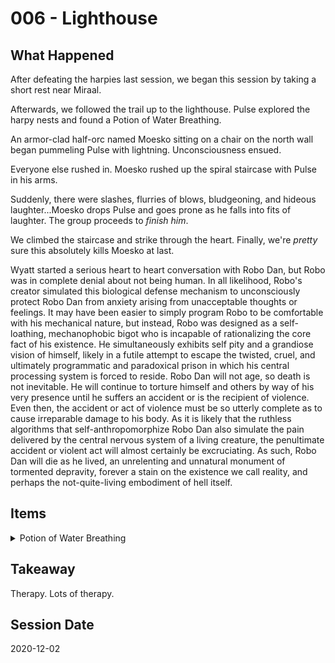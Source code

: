 # 006 - Lighthouse

## What Happened

After defeating the harpies last session, we began this session by taking a short rest near Miraal.

Afterwards, we followed the trail up to the lighthouse. Pulse explored the harpy nests and found a Potion of Water Breathing.

An armor-clad half-orc named Moesko sitting on a chair on the north wall began pummeling Pulse with lightning. Unconsciousness ensued.

Everyone else rushed in. Moesko rushed up the spiral staircase with Pulse in his arms.

Suddenly, there were slashes, flurries of blows, bludgeoning, and hideous laughter...Moesko drops Pulse and goes prone as he falls into fits of laughter. The group proceeds to _finish him_.

We climbed the staircase and strike through the heart. Finally, we're _pretty_ sure this absolutely kills Moesko at last.

Wyatt started a serious heart to heart conversation with Robo Dan, but Robo was in complete denial about not being human. In all likelihood, Robo's creator simulated this biological defense mechanism to unconsciously protect Robo Dan from anxiety arising from unacceptable thoughts or feelings. It may have been easier to simply program Robo to be comfortable with his mechanical nature, but instead, Robo was designed as a self-loathing, mechanophobic bigot who is incapable of rationalizing the core fact of his existence. He simultaneously exhibits self pity and a grandiose vision of himself, likely in a futile attempt to escape the twisted, cruel, and ultimately programmatic and paradoxical prison in which his central processing system is forced to reside. Robo Dan will not age, so death is not inevitable. He will continue to torture himself and others by way of his very presence until he suffers an accident or is the recipient of violence. Even then, the accident or act of violence must be so utterly complete as to cause irreparable damage to his body. As it is likely that the ruthless algorithms that self-anthropomorphize Robo Dan also simulate the pain delivered by the central nervous system of a living creature, the penultimate accident or violent act will almost certainly be excruciating. As such, Robo Dan will die as he lived, an unrelenting and unnatural monument of tormented depravity, forever a stain on the existence we call reality, and perhaps the not-quite-living embodiment of hell itself.

## Items

<details>
<summary>Potion of Water Breathing</summary>
DMG
p188
Potion, minor tier, uncommon
You can breathe underwater for 1 hour after drinking this potion. Its cloudy green fluid smells of the sea and has a jellyfish-like bubble floating in it.

Found On: Magic Item Table B
Source: DMG, page 188. Available in the SRD.
</details>

## Takeaway

Therapy. Lots of therapy.

## Session Date

2020-12-02